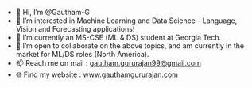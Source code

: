 - 👋 Hi, I’m @Gautham-G
- 👀 I’m interested in Machine Learning and Data Science - Language, Vision and Forecasting applications! 
- 🌱 I’m currently an MS-CSE (ML & DS) student at Georgia Tech.
- 💞️ I’m open to collaborate on the above topics, and am currently in the market for ML/DS roles (North America).
- 📫 Reach me on mail : gautham.gururajan99@gmail.com
- :globe_with_meridians: Find my website : www.gauthamgururajan.com

<!---
Gautham-G/Gautham-G is a ✨ special ✨ repository because its `README.md` (this file) appears on your GitHub profile.
You can click the Preview link to take a look at your changes.
--->
